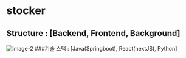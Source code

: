 # stocker
## Structure : [Backend, Frontend, Background]
![image-2](https://github.com/user-attachments/assets/5512752c-715d-41eb-b19c-cd9ee2057144)
###기술 스택 : [Java(Springboot), React(nextJS), Python]

